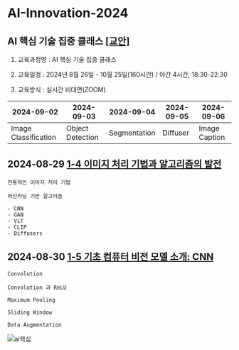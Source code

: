 # AI-Innovation-2024
## AI 핵심 기술 집중 클래스 [[교안]](https://docs.google.com/document/d/1mrVh8Az1XITXfFIho2IWXSCRRXDgcKfig7ZuBJgNS_0/edit?usp=sharing)


1. 교육과정명 : AI 핵심 기술 집중 클래스


2. 교육일정 : 2024년 8월 26일 - 10월 25일(160시간) / 야간 4시간, 18:30-22:30


3. 교육방식 : 실시간 비대면(ZOOM)

|     2024-09-02       |     2024-09-03    | 2024-09-04   | 2024-09-05 | 2024-09-06    |
|----------------------|-------------------|--------------|------------|---------------|
| Image Classification | Object Detection  | Segmentation | Diffuser   | Image Caption |




## 2024-08-29 [1-4 이미지 처리 기법과 알고리즘의 발전](https://docs.google.com/document/d/1cno-QrHX5fa4WOrHjFi4tCQ78Y_EGSsa-E_Mh2m_piE/edit?usp=sharing)

    전통적인 이미지 처리 기법

    머신러닝 기반 알고리즘

    - CNN
    - GAN
    - ViT
    - CLIP
    - Diffusers
    


## 2024-08-30 [1-5 기초 컴퓨터 비전 모델 소개: CNN](https://docs.google.com/document/d/14lsGOcZz1Df66D-aTUe0b_TcyoV2PTQP3dsDszO8b_s/edit?usp=sharing)

    Convolution

    Convolution 과 ReLU

    Maximum Pooling

    Sliding Window

    Data Augmentation



![ai핵심](https://github.com/user-attachments/assets/d71a9e3b-aafa-40ac-9c12-acc48e813164)
